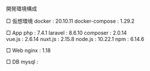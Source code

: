 開発環境構成

□ 仮想環境
docker : 20.10.11
docker-compose : 1.29.2

□ App
php : 7.4.1
laravel : 8.6.10
composer : 2.0.14  
vue.js : 2.6.14
nuxt.js : 2.15.8
node.js : 10.22.1
npm : 6.14.6

□ Web
nginx : 1.18

□ DB
mysql :
